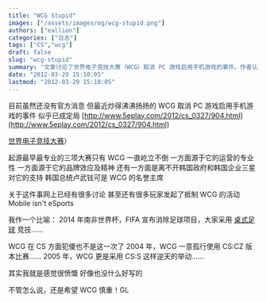 ```yaml
---
title: "WCG Stupid"
images: ["/assets/images/og/wcg-stupid.png"]
authors: ["eallion"]
categories: ["日志"]
tags: ["CS","wcg"]
draft: false
slug: "wcg-stupid"
summary: "文章讨论了世界电子竞技大赛（WCG）取消 PC 游戏启用手机游戏的事件。作者认为 WCG 一直以来都是最专业和品牌效应最好的电竞比赛，但近年来出现了一些不明智的决策，如使用 CS:CZ 版本和 CS:S 等。文章呼吁 WCG 慎重考虑，并希望其能够继续发展。"
date: "2012-03-29 15:10:05"
lastmod: "2012-03-29 15:10:05"
---
```


目前虽然还没有官方消息
但最近炒得沸沸扬扬的 WCG 取消 PC 游戏启用手机游戏的事件
似乎已成定局
[http://www.5eplay.com/2012/cs_0327/904.html](http://www.5eplay.com/2012/cs_0327/904.html)

[世界电子竞技大赛](http://www.wcg.com)）

起源最早最专业的三项大赛只有 WCG 一直屹立不倒
一方面源于它的运营的专业性
一方面源于它的品牌效应及精神
还有一方面是离不开韩国政府和韩国企业三星对它的支持
韩国总统卢武铉可是 WCG 的名誉主席

关于这件事网上已经有很多讨论
甚至还有很多玩家发起了抵制 WCG 的活动
Mobile isn't eSports

我作一个比喻：
2014 年南非世界杯，FIFA 宣布消除足球项目，大家采用 [桌式足球](http://baike.baidu.com/view/151092.htm) 竞技……

WCG 在 CS 方面犯傻也不是这一次了
2004 年，WCG 一意孤行使用 CS:CZ 版本比赛……
2005 年，WCG 更是采用 CS:S 这样逆天的举动……

其实我就是感觉很愤慨
好像也没什么好写的

不管怎么说，还是希望 WCG 慎重！GL
